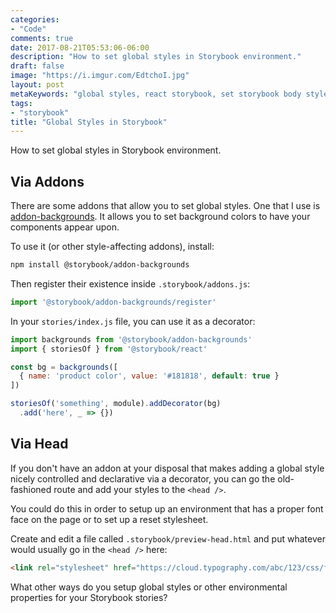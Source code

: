 ```yaml
---
categories:
- "Code"
comments: true
date: 2017-08-21T05:53:06-06:00
description: "How to set global styles in Storybook environment."
draft: false
image: "https://i.imgur.com/EdtchoI.jpg"
layout: post
metaKeywords: "global styles, react storybook, set storybook body style"
tags:
- "storybook"
title: "Global Styles in Storybook"
---
```


How to set global styles in Storybook environment.

<!--more-->

## Via Addons

There are some addons that allow you to set global styles.  One that I use is [addon-backgrounds](https://npm.im/@storybook/addon-backgrounds).  It allows you to set background colors to have your components appear upon.

To use it (or other style-affecting addons), install:

```bash
npm install @storybook/addon-backgrounds
```

Then register their existence inside `.storybook/addons.js`:

```js
import '@storybook/addon-backgrounds/register'
```

In your `stories/index.js` file, you can use it as a decorator:

```js
import backgrounds from '@storybook/addon-backgrounds'
import { storiesOf } from '@storybook/react'

const bg = backgrounds([
  { name: 'product color', value: '#181818', default: true }
])

storiesOf('something', module).addDecorator(bg)
  .add('here', _ => {})
```

## Via Head

If you don't have an addon at your disposal that makes adding a global style nicely controlled and declarative via a decorator, you can go the old-fashioned route and add your styles to the `<head />`.

You could do this in order to setup up an environment that has a proper font face on the page or to set up a reset stylesheet.

Create and edit a file called `.storybook/preview-head.html` and put whatever would usually go in the `<head />` here:

```html
<link rel="stylesheet" href="https://cloud.typography.com/abc/123/css/fonts.css" />
```

What other ways do you setup global styles or other environmental properties for your Storybook stories?
